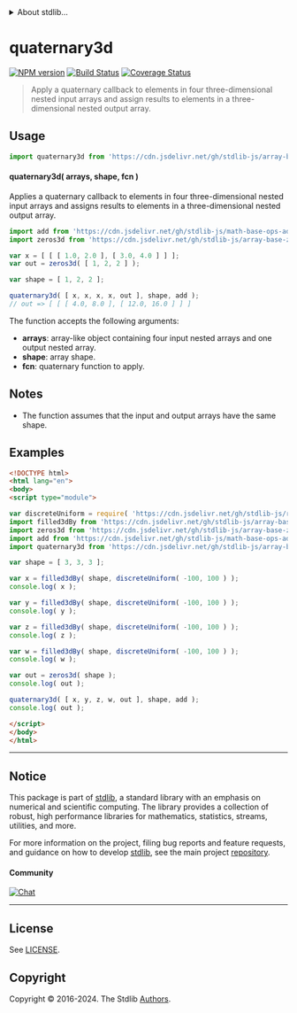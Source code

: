 <!--

@license Apache-2.0

Copyright (c) 2023 The Stdlib Authors.

Licensed under the Apache License, Version 2.0 (the "License");
you may not use this file except in compliance with the License.
You may obtain a copy of the License at

   http://www.apache.org/licenses/LICENSE-2.0

Unless required by applicable law or agreed to in writing, software
distributed under the License is distributed on an "AS IS" BASIS,
WITHOUT WARRANTIES OR CONDITIONS OF ANY KIND, either express or implied.
See the License for the specific language governing permissions and
limitations under the License.

-->


<details>
  <summary>
    About stdlib...
  </summary>
  <p>We believe in a future in which the web is a preferred environment for numerical computation. To help realize this future, we've built stdlib. stdlib is a standard library, with an emphasis on numerical and scientific computation, written in JavaScript (and C) for execution in browsers and in Node.js.</p>
  <p>The library is fully decomposable, being architected in such a way that you can swap out and mix and match APIs and functionality to cater to your exact preferences and use cases.</p>
  <p>When you use stdlib, you can be absolutely certain that you are using the most thorough, rigorous, well-written, studied, documented, tested, measured, and high-quality code out there.</p>
  <p>To join us in bringing numerical computing to the web, get started by checking us out on <a href="https://github.com/stdlib-js/stdlib">GitHub</a>, and please consider <a href="https://opencollective.com/stdlib">financially supporting stdlib</a>. We greatly appreciate your continued support!</p>
</details>

# quaternary3d

[![NPM version][npm-image]][npm-url] [![Build Status][test-image]][test-url] [![Coverage Status][coverage-image]][coverage-url] <!-- [![dependencies][dependencies-image]][dependencies-url] -->

> Apply a quaternary callback to elements in four three-dimensional nested input arrays and assign results to elements in a three-dimensional nested output array.

<section class="intro">

</section>

<!-- /.intro -->



<section class="usage">

## Usage

```javascript
import quaternary3d from 'https://cdn.jsdelivr.net/gh/stdlib-js/array-base-quaternary3d@v0.2.1-esm/index.mjs';
```

#### quaternary3d( arrays, shape, fcn )

Applies a quaternary callback to elements in four three-dimensional nested input arrays and assigns results to elements in a three-dimensional nested output array.

```javascript
import add from 'https://cdn.jsdelivr.net/gh/stdlib-js/math-base-ops-add4@esm/index.mjs';
import zeros3d from 'https://cdn.jsdelivr.net/gh/stdlib-js/array-base-zeros3d@esm/index.mjs';

var x = [ [ [ 1.0, 2.0 ], [ 3.0, 4.0 ] ] ];
var out = zeros3d( [ 1, 2, 2 ] );

var shape = [ 1, 2, 2 ];

quaternary3d( [ x, x, x, x, out ], shape, add );
// out => [ [ [ 4.0, 8.0 ], [ 12.0, 16.0 ] ] ]
```

The function accepts the following arguments:

-   **arrays**: array-like object containing four input nested arrays and one output nested array.
-   **shape**: array shape.
-   **fcn**: quaternary function to apply.

</section>

<!-- /.usage -->

<section class="notes">

## Notes

-   The function assumes that the input and output arrays have the same shape.

</section>

<!-- /.notes -->

<section class="examples">

## Examples

<!-- eslint no-undef: "error" -->

```html
<!DOCTYPE html>
<html lang="en">
<body>
<script type="module">

var discreteUniform = require( 'https://cdn.jsdelivr.net/gh/stdlib-js/random-base-discrete-uniform' ).factory;
import filled3dBy from 'https://cdn.jsdelivr.net/gh/stdlib-js/array-base-filled3d-by@esm/index.mjs';
import zeros3d from 'https://cdn.jsdelivr.net/gh/stdlib-js/array-base-zeros3d@esm/index.mjs';
import add from 'https://cdn.jsdelivr.net/gh/stdlib-js/math-base-ops-add4@esm/index.mjs';
import quaternary3d from 'https://cdn.jsdelivr.net/gh/stdlib-js/array-base-quaternary3d@v0.2.1-esm/index.mjs';

var shape = [ 3, 3, 3 ];

var x = filled3dBy( shape, discreteUniform( -100, 100 ) );
console.log( x );

var y = filled3dBy( shape, discreteUniform( -100, 100 ) );
console.log( y );

var z = filled3dBy( shape, discreteUniform( -100, 100 ) );
console.log( z );

var w = filled3dBy( shape, discreteUniform( -100, 100 ) );
console.log( w );

var out = zeros3d( shape );
console.log( out );

quaternary3d( [ x, y, z, w, out ], shape, add );
console.log( out );

</script>
</body>
</html>
```

</section>

<!-- /.examples -->

<!-- Section for related `stdlib` packages. Do not manually edit this section, as it is automatically populated. -->

<section class="related">

</section>

<!-- /.related -->

<!-- Section for all links. Make sure to keep an empty line after the `section` element and another before the `/section` close. -->


<section class="main-repo" >

* * *

## Notice

This package is part of [stdlib][stdlib], a standard library with an emphasis on numerical and scientific computing. The library provides a collection of robust, high performance libraries for mathematics, statistics, streams, utilities, and more.

For more information on the project, filing bug reports and feature requests, and guidance on how to develop [stdlib][stdlib], see the main project [repository][stdlib].

#### Community

[![Chat][chat-image]][chat-url]

---

## License

See [LICENSE][stdlib-license].


## Copyright

Copyright &copy; 2016-2024. The Stdlib [Authors][stdlib-authors].

</section>

<!-- /.stdlib -->

<!-- Section for all links. Make sure to keep an empty line after the `section` element and another before the `/section` close. -->

<section class="links">

[npm-image]: http://img.shields.io/npm/v/@stdlib/array-base-quaternary3d.svg
[npm-url]: https://npmjs.org/package/@stdlib/array-base-quaternary3d

[test-image]: https://github.com/stdlib-js/array-base-quaternary3d/actions/workflows/test.yml/badge.svg?branch=v0.2.1
[test-url]: https://github.com/stdlib-js/array-base-quaternary3d/actions/workflows/test.yml?query=branch:v0.2.1

[coverage-image]: https://img.shields.io/codecov/c/github/stdlib-js/array-base-quaternary3d/main.svg
[coverage-url]: https://codecov.io/github/stdlib-js/array-base-quaternary3d?branch=main

<!--

[dependencies-image]: https://img.shields.io/david/stdlib-js/array-base-quaternary3d.svg
[dependencies-url]: https://david-dm.org/stdlib-js/array-base-quaternary3d/main

-->

[chat-image]: https://img.shields.io/gitter/room/stdlib-js/stdlib.svg
[chat-url]: https://app.gitter.im/#/room/#stdlib-js_stdlib:gitter.im

[stdlib]: https://github.com/stdlib-js/stdlib

[stdlib-authors]: https://github.com/stdlib-js/stdlib/graphs/contributors

[umd]: https://github.com/umdjs/umd
[es-module]: https://developer.mozilla.org/en-US/docs/Web/JavaScript/Guide/Modules

[deno-url]: https://github.com/stdlib-js/array-base-quaternary3d/tree/deno
[deno-readme]: https://github.com/stdlib-js/array-base-quaternary3d/blob/deno/README.md
[umd-url]: https://github.com/stdlib-js/array-base-quaternary3d/tree/umd
[umd-readme]: https://github.com/stdlib-js/array-base-quaternary3d/blob/umd/README.md
[esm-url]: https://github.com/stdlib-js/array-base-quaternary3d/tree/esm
[esm-readme]: https://github.com/stdlib-js/array-base-quaternary3d/blob/esm/README.md
[branches-url]: https://github.com/stdlib-js/array-base-quaternary3d/blob/main/branches.md

[stdlib-license]: https://raw.githubusercontent.com/stdlib-js/array-base-quaternary3d/main/LICENSE

</section>

<!-- /.links -->
